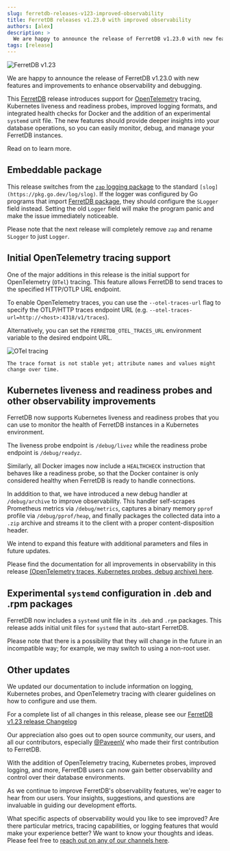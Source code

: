 ```yaml
---
slug: ferretdb-releases-v123-improved-observability
title: FerretDB releases v1.23.0 with improved observability
authors: [alex]
description: >
  We are happy to announce the release of FerretDB v1.23.0 with new features and improvements to enhance observability and debugging.
tags: [release]
---
```


![FerretDB v1.23](/img/blog/ferretdb-v1.23.0.jpg)

We are happy to announce the release of FerretDB v1.23.0 with new features and improvements to enhance observability and debugging.

<!--truncate-->

This [FerretDB](https://www.ferretdb.com/) release introduces support for [OpenTelemetry](https://opentelemetry.io/) tracing, Kubernetes liveness and readiness probes, improved logging formats, and integrated health checks for Docker and the addition of an experimental `systemd` unit file.
The new features should provide deeper insights into your database operations, so you can easily monitor, debug, and manage your FerretDB instances.

Read on to learn more.

## Embeddable package

This release switches from the [`zap` logging package](https://github.com/uber-go/zap) to the standard `[slog](https://pkg.go.dev/log/slog)`.
If the logger was configured by Go programs that import [FerretDB package](https://pkg.go.dev/github.com/FerretDB/FerretDB/ferretdb), they should configure the `SLogger` field instead.
Setting the old `Logger` field will make the program panic and make the issue immediately noticeable.

Please note that the next release will completely remove `zap` and rename `SLogger` to just `Logger`.

## Initial OpenTelemetry tracing support

One of the major additions in this release is the initial support for OpenTelemetry (`OTel`) tracing.
This feature allows FerretDB to send traces to the specified HTTP/OTLP URL endpoint.

To enable OpenTelemetry traces, you can use the `--otel-traces-url` flag to specify the OTLP/HTTP traces endpoint URL (e.g. `--otel-traces-url=http://<host>:4318/v1/traces`).

Alternatively, you can set the `FERRETDB_OTEL_TRACES_URL` environment variable to the desired endpoint URL.

![OTel tracing](/img/blog/otel-tracing.png)

```note
The trace format is not stable yet; attribute names and values might change over time.
```

## Kubernetes liveness and readiness probes and other observability improvements

FerretDB now supports Kubernetes liveness and readiness probes that you can use to monitor the health of FerretDB instances in a Kubernetes environment.

The liveness probe endpoint is `/debug/livez` while the readiness probe endpoint is `/debug/readyz`.

Similarly, all Docker images now include a `HEALTHCHECK` instruction that behaves like a readiness probe, so that the Docker container is only considered healthy when FerretDB is ready to handle connections.

In adddition to that, we have introduced a new debug handler at `/debug/archive` to improve observability.
This handler self-scrapes Prometheus metrics via `/debug/metrics`, captures a binary memory `pprof` profile via `/debug/pprof/heap`, and finally packages the collected data into a `.zip` archive and streams it to the client with a proper content-disposition header.

We intend to expand this feature with additional parameters and files in future updates.

Please find the documentation for all improvements in observability in this release [(OpenTelemetry traces, Kubernetes probes, debug archive) here](https://docs.ferretdb.io/configuration/observability/).

## Experimental `systemd` configuration in .deb and .rpm packages

FerretDB now includes a `systemd` unit file in its `.deb` and `.rpm` packages.
This release adds initial unit files for `systemd` that auto-start FerretDB.

Please note that there is a possibility that they will change in the future in an incompatible way; for example, we may switch to using a non-root user.

## Other updates

We updated our documentation to include information on logging, Kubernetes probes, and OpenTelemetry tracing with clearer guidelines on how to configure and use them.

For a complete list of all changes in this release, please see our [FerretDB v1.23 release Changelog](https://github.com/FerretDB/FerretDB/releases/tag/v1.23.0)

Our appreciation also goes out to open source community, our users, and all our contributors, especially [@PaveenV](https://github.com/PaveenV) who made their first contribution to FerretDB.

With the addition of OpenTelemetry tracing, Kubernetes probes, improved logging, and more, FerretDB users can now gain better observability and control over their database environments.

As we continue to improve FerretDB's observability features, we're eager to hear from our users.
Your insights, suggestions, and questions are invaluable in guiding our development efforts.

What specific aspects of observability would you like to see improved?
Are there particular metrics, tracing capabilities, or logging features that would make your experience better?
We want to know your thoughts and ideas.
Please feel free to [reach out on any of our channels here](https://docs.ferretdb.io/#community).

